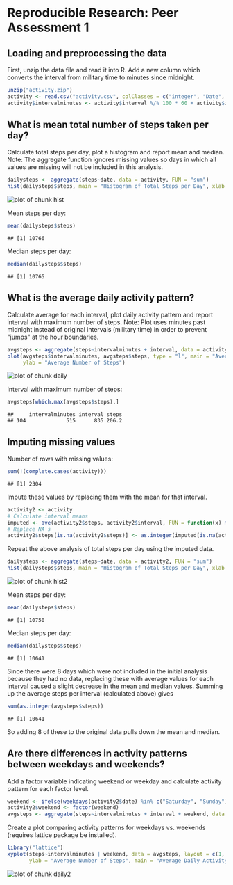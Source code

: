 # Reproducible Research: Peer Assessment 1

## Loading and preprocessing the data

First, unzip the data file and read it into R. Add a new column which converts the interval from military time to minutes since midnight.


```r
unzip("activity.zip")
activity <- read.csv("activity.csv", colClasses = c("integer", "Date", "integer"))
activity$intervalminutes <- activity$interval %/% 100 * 60 + activity$interval %% 100
```

## What is mean total number of steps taken per day?

Calculate total steps per day, plot a histogram and report mean and median.
Note: The aggregate function ignores missing values so days in which all values are missing will not be included in this analysis.


```r
dailysteps <- aggregate(steps~date, data = activity, FUN = "sum")
hist(dailysteps$steps, main = "Histogram of Total Steps per Day", xlab = "Total Steps per Day")
```

![plot of chunk hist](figure/hist.png) 

Mean steps per day:

```r
mean(dailysteps$steps)
```

```
## [1] 10766
```

Median steps per day:

```r
median(dailysteps$steps)
```

```
## [1] 10765
```

## What is the average daily activity pattern?

Calculate average for each interval, plot daily activity pattern and report interval with maximum number of steps.
Note: Plot uses minutes past midnight instead of original intervals (military time) in order to prevent "jumps" at the hour boundaries.


```r
avgsteps <- aggregate(steps~intervalminutes + interval, data = activity, FUN = "mean")
plot(avgsteps$intervalminutes, avgsteps$steps, type = "l", main = "Average Daily Activity", xlab = "Minutes", 
     ylab = "Average Number of Steps")
```

![plot of chunk daily](figure/daily.png) 

Interval with maximum number of steps:


```r
avgsteps[which.max(avgsteps$steps),]
```

```
##     intervalminutes interval steps
## 104             515      835 206.2
```

## Imputing missing values

Number of rows with missing values:


```r
sum(!(complete.cases(activity)))
```

```
## [1] 2304
```

Impute these values by replacing them with the mean for that interval.


```r
activity2 <- activity
# Calculate interval means
imputed <- ave(activity2$steps, activity2$interval, FUN = function(x) mean(x, na.rm = T))
# Replace NA's
activity2$steps[is.na(activity2$steps)] <- as.integer(imputed[is.na(activity2$steps)])
```

Repeat the above analysis of total steps per day using the imputed data.


```r
dailysteps <- aggregate(steps~date, data = activity2, FUN = "sum")
hist(dailysteps$steps, main = "Histogram of Total Steps per Day", xlab = "Total Steps per Day")
```

![plot of chunk hist2](figure/hist2.png) 

Mean steps per day:

```r
mean(dailysteps$steps)
```

```
## [1] 10750
```

Median steps per day:

```r
median(dailysteps$steps)
```

```
## [1] 10641
```

Since there were 8 days which were not included in the initial analysis because they had no data, replacing these with average values for each interval caused a slight decrease in the  mean and median values. Summing up the average steps per interval (calculated above) gives


```r
sum(as.integer(avgsteps$steps))
```

```
## [1] 10641
```

So adding 8 of these to the original data pulls down the mean and median.

## Are there differences in activity patterns between weekdays and weekends?

Add a factor variable indicating weekend or weekday and calculate activity pattern for each factor level.


```r
weekend <- ifelse(weekdays(activity2$date) %in% c("Saturday", "Sunday"), "weekend", "weekday")
activity2$weekend <- factor(weekend)
avgsteps <- aggregate(steps~intervalminutes + interval + weekend, data = activity2, FUN = "mean")
```

Create a plot comparing activity patterns for weekdays vs. weekends (requires lattice package be installed).


```r
library("lattice")
xyplot(steps~intervalminutes | weekend, data = avgsteps, layout = c(1, 2), type = "l", xlab = "Minutes", 
       ylab = "Average Number of Steps", main = "Average Daily Activity - Weekends vs Weekdays")
```

![plot of chunk daily2](figure/daily2.png) 
